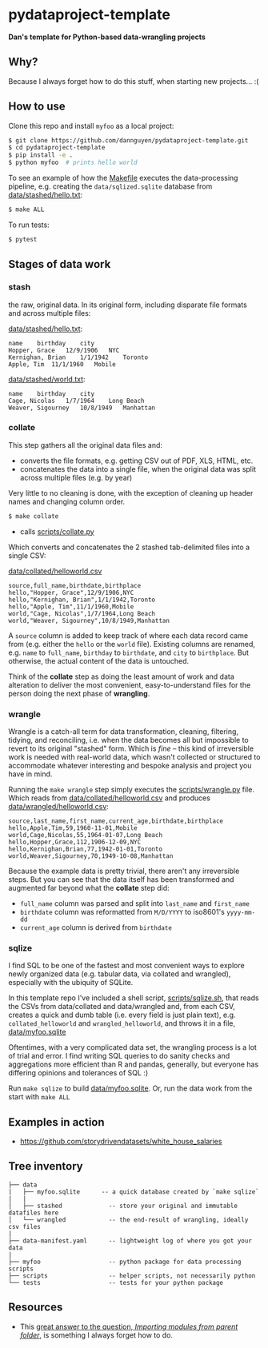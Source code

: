 # pydataproject-template

**Dan's template for Python-based data-wrangling projects**

## Why? 

Because I always forget how to do this stuff, when starting new projects... :(

## How to use

Clone this repo and install `myfoo` as a local project:

```sh
$ git clone https://github.com/dannguyen/pydataproject-template.git
$ cd pydataproject-template
$ pip install -e .
$ python myfoo  # prints hello world
```

To see an example of how the [Makefile](Makefile) executes the data-processing pipeline, e.g. creating the `data/sqlized.sqlite` database from [data/stashed/hello.txt](data/stashed/hello.txt):

```sh
$ make ALL
```


To run tests:

```sh
$ pytest
```


## Stages of data work


### stash

the raw, original data. In its original form, including disparate file formats and across multiple files:

[data/stashed/hello.txt](data/stashed/hello.txt):

```
name    birthday    city
Hopper, Grace   12/9/1906   NYC
Kernighan, Brian    1/1/1942    Toronto
Apple, Tim  11/1/1960   Mobile
```


[data/stashed/world.txt](data/stashed/world.txt):


```
name    birthday    city
Cage, Nicolas   1/7/1964    Long Beach
Weaver, Sigourney   10/8/1949   Manhattan
```


### collate

This step gathers all the original data files and:

- converts the file formats, e.g. getting CSV out of PDF, XLS, HTML, etc.
- concatenates the data into a single file, when the original data was split across multiple files (e.g. by year)

Very little to no cleaning is done, with the exception of cleaning up header names and changing column order.

```sh
$ make collate
```

- calls [scripts/collate.py](scripts/collate.py)

Which converts and concatenates the 2 stashed tab-delimited files into a single CSV:

[data/collated/helloworld.csv](data/collated/helloworld.csv)

```
source,full_name,birthdate,birthplace
hello,"Hopper, Grace",12/9/1906,NYC
hello,"Kernighan, Brian",1/1/1942,Toronto
hello,"Apple, Tim",11/1/1960,Mobile
world,"Cage, Nicolas",1/7/1964,Long Beach
world,"Weaver, Sigourney",10/8/1949,Manhattan

```


A `source` column is added to keep track of where each data record came from (e.g. either the `hello` or the `world` file). Existing columns are renamed, e.g. `name` to `full_name`, `birthday` to `birthdate`, and `city` to `birthplace`. But otherwise, the actual content of the data is untouched. 

Think of the **collate** step as doing the least amount of work and data alteration to deliver the most convenient, easy-to-understand files for the person doing the next phase of **wrangling**.


### wrangle

Wrangle is a catch-all term for data transformation, cleaning, filtering, tidying, and reconciling, i.e. when the data becomes all but impossible to revert to its original "stashed" form. Which is *fine* – this kind of irreversible work is needed with real-world data, which wasn't collected or structured to accommodate whatever interesting and bespoke analysis and project you have in mind. 


Running the `make wrangle` step simply executes the [scripts/wrangle.py](scripts/wrangle.py) file. Which reads from [data/collated/helloworld.csv](data/collated/helloworld.csv) and produces [data/wrangled/helloworld.csv](data/wrangled/helloworld.csv):


```
source,last_name,first_name,current_age,birthdate,birthplace
hello,Apple,Tim,59,1960-11-01,Mobile
world,Cage,Nicolas,55,1964-01-07,Long Beach
hello,Hopper,Grace,112,1906-12-09,NYC
hello,Kernighan,Brian,77,1942-01-01,Toronto
world,Weaver,Sigourney,70,1949-10-08,Manhattan
```


Because the example data is pretty trivial, there aren't any irreversible steps. But you can see that the data itself has been transformed and augmented far beyond what the **collate** step did:

- `full_name` column was parsed and split into `last_name` and `first_name`
- `birthdate` column was reformatted from `M/D/YYYY` to iso8601's `yyyy-mm-dd`
- `current_age` column is derived from `birthdate`


### sqlize

I find SQL to be one of the fastest and most convenient ways to explore newly organized data (e.g. tabular data, via collated and wrangled), especially with the ubiquity of SQLite.

In this template repo I've included a shell script, [scripts/sqlize.sh](scripts/sqlize.sh), that reads the CSVs from data/collated and data/wrangled and, from each CSV, creates a quick and dumb table (i.e. every field is just plain text), e.g. `collated_helloworld` and `wrangled_helloworld`, and throws it in a file, [data/myfoo.sqlite](data/myfoo.sqlite)

Oftentimes, with a very complicated data set, the wrangling process is a lot of trial and error. I find writing SQL queries to do sanity checks and aggregations more efficient than R and pandas, generally, but everyone has differing opinions and tolerances of SQL :)

Run `make sqlize` to build [data/myfoo.sqlite](data/myfoo.sqlite). Or, run the data work from the start with `make ALL`
 



## Examples in action

- https://github.com/storydrivendatasets/white_house_salaries


## Tree inventory

```
├── data
|   ├── myfoo.sqlite      -- a quick database created by `make sqlize`
|   | 
│   ├── stashed             -- store your original and immutable datafiles here
│   └── wrangled            -- the end-result of wrangling, ideally csv files
|
├── data-manifest.yaml      -- lightweight log of where you got your data
|
├── myfoo                   -- python package for data processing scripts
├── scripts                 -- helper scripts, not necessarily python
└── tests                   -- tests for your python package
```


## Resources

- This [great answer to the question, *Importing modules from parent folder*](https://stackoverflow.com/a/50194143/160863), is something I always forget how to do.


